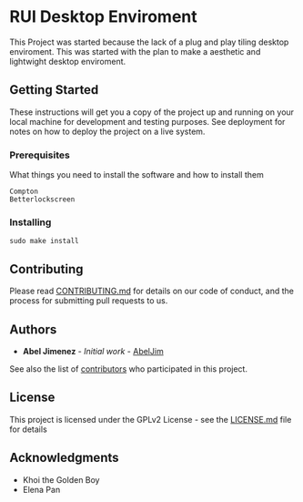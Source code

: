 # RUI Desktop Enviroment

This Project was started because the lack of a plug and play tiling desktop enviroment. 
This was started with the plan to make a aesthetic and lightwight desktop enviroment.

## Getting Started

These instructions will get you a copy of the project up and running on your local machine for development and testing purposes. See deployment for notes on how to deploy the project on a live system.

### Prerequisites

What things you need to install the software and how to install them

```
Compton
Betterlockscreen

```

### Installing

```
sudo make install
```

## Contributing

Please read [CONTRIBUTING.md]() for details on our code of conduct, and the process for submitting pull requests to us.

## Authors

* **Abel Jimenez** - *Initial work* - [AbelJim](https://github.com/abeljim)

See also the list of [contributors](https://github.com/your/project/contributors) who participated in this project.

## License

This project is licensed under the GPLv2 License - see the [LICENSE.md](LICENSE.md) file for details

## Acknowledgments

* Khoi the Golden Boy
* Elena Pan

